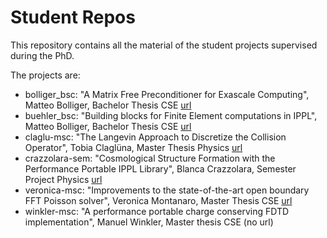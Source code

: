 # Student Repos

This repository contains all the material of the student projects supervised during the PhD. 

The projects are:
- bolliger_bsc: "A Matrix Free Preconditioner for Exascale Computing", Matteo Bolliger, Bachelor Thesis CSE [url](https://amas.web.psi.ch/people/aadelmann/ETH-Accel-Lecture-1/projectscompleted/cse/BSc-mbolliger.pdf)
- buehler_bsc: "Building blocks for Finite Element computations in IPPL", Matteo Bolliger, Bachelor Thesis CSE [url](https://amas.web.psi.ch/people/aadelmann/ETH-Accel-Lecture-1/projectscompleted/phys/bachelor_thesis_buehlluk.pdf)
- claglu-msc: "The Langevin Approach to Discretize the Collision Operator", Tobia Claglüna, Master Thesis Physics [url](https://amas.web.psi.ch/people/aadelmann/ETH-Accel-Lecture-1/projectscompleted/cse/ClagluenaThesis.pdf)
- crazzolara-sem: "Cosmological Structure Formation with the Performance Portable IPPL Library", Blanca Crazzolara, Semester Project Physics [url](https://amas.web.psi.ch/people/aadelmann/ETH-Accel-Lecture-1/projectscompleted/phys/blanca.pdf)
- veronica-msc: "Improvements to the state-of-the-art open boundary FFT Poisson solver", Veronica Montanaro, Master Thesis CSE [url](https://amas.web.psi.ch/people/aadelmann/ETH-Accel-Lecture-1/projectscompleted/cse/Montanaro_report_final.pdf)
- winkler-msc: "A performance portable charge conserving FDTD implementation", Manuel Winkler, Master thesis CSE (no url)
